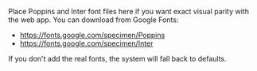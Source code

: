Place Poppins and Inter font files here if you want exact visual parity with the web app. You can download from Google Fonts:

- https://fonts.google.com/specimen/Poppins
- https://fonts.google.com/specimen/Inter

If you don't add the real fonts, the system will fall back to defaults.
